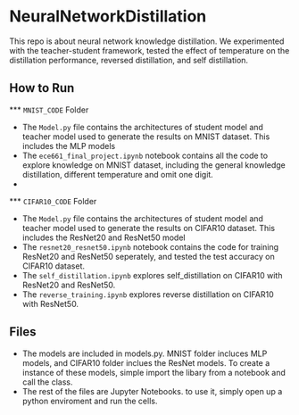 # NeuralNetworkDistillation
This repo is about neural network knowledge distillation. We experimented with the teacher-student framework, tested the effect of temperature on the distillation performance, reversed distillation, and self distillation.

## How to Run

*** `MNIST_CODE` Folder

- The `Model.py` file contains the architectures of student model and teacher model used to generate the results on MNIST dataset. This includes the MLP models
- The `ece661_final_project.ipynb` notebook contains all the code to explore knowledge on MNIST dataset, including the general knowledge distillation, different temperature and omit one digit.
- 
*** `CIFAR10_CODE` Folder

- The `Model.py` file contains the architectures of student model and teacher model used to generate the results on CIFAR10 dataset. This includes the ResNet20 and ResNet50 model
- The `resnet20_resnet50.ipynb` notebook contains the code for training ResNet20 and ResNet50 seperately, and tested the test accuracy on CIFAR10 dataset.
- The `self_distillation.ipynb` explores self_distillation on CIFAR10 with ResNet20 and ResNet50.
- The `reverse_training.ipynb` explores reverse distillation on CIFAR10 with ResNet50.

## Files
- The models are included in models.py. MNIST folder incluces MLP models, and CIFAR10 folder inclues the ResNet models. To create a instance of these models, simple import the libary from a notebook and call the class.
- The rest of the files are Jupyter Notebooks. to use it, simply open up a python enviroment and run the cells.
